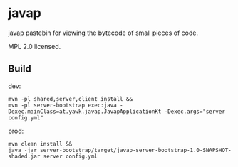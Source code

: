 javap
=====

javap pastebin for viewing the bytecode of small pieces of code.

MPL 2.0 licensed.

Build
-----

dev:

```
mvn -pl shared,server,client install &&
mvn -pl server-bootstrap exec:java -Dexec.mainClass=at.yawk.javap.JavapApplicationKt -Dexec.args="server config.yml"
```

prod:

```
mvn clean install &&
java -jar server-bootstrap/target/javap-server-bootstrap-1.0-SNAPSHOT-shaded.jar server config.yml
```
